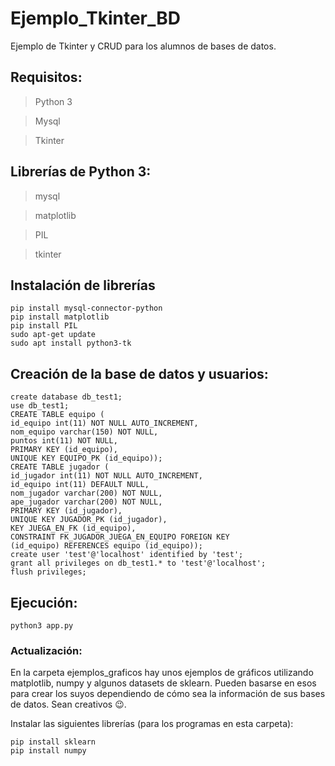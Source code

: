 # Ejemplo_Tkinter_BD
Ejemplo de Tkinter y CRUD para los alumnos de bases de datos. 

## Requisitos:

 > Python 3
 
 > Mysql
 
 > Tkinter

## Librerías de Python 3:

 > mysql
 
 > matplotlib
 
 > PIL
 
 > tkinter

## Instalación de librerías

``` 
pip install mysql-connector-python
pip install matplotlib
pip install PIL
sudo apt-get update
sudo apt install python3-tk
```

## Creación de la base de datos y usuarios:

``` 
create database db_test1;
use db_test1;
CREATE TABLE equipo (
id_equipo int(11) NOT NULL AUTO_INCREMENT,
nom_equipo varchar(150) NOT NULL,
puntos int(11) NOT NULL,
PRIMARY KEY (id_equipo),
UNIQUE KEY EQUIPO_PK (id_equipo));
CREATE TABLE jugador (
id_jugador int(11) NOT NULL AUTO_INCREMENT,
id_equipo int(11) DEFAULT NULL,
nom_jugador varchar(200) NOT NULL,
ape_jugador varchar(200) NOT NULL,
PRIMARY KEY (id_jugador),
UNIQUE KEY JUGADOR_PK (id_jugador),
KEY JUEGA_EN_FK (id_equipo),
CONSTRAINT FK_JUGADOR_JUEGA_EN_EQUIPO FOREIGN KEY
(id_equipo) REFERENCES equipo (id_equipo));
create user 'test'@'localhost' identified by 'test';
grant all privileges on db_test1.* to 'test'@'localhost';
flush privileges;
``` 

## Ejecución: 

``` 
python3 app.py
```

### Actualización: 
En la carpeta ejemplos_graficos hay unos ejemplos de gráficos utilizando matplotlib, numpy y algunos datasets de sklearn. Pueden basarse en esos para crear los suyos dependiendo de cómo sea la información de sus bases de datos. Sean creativos :wink:.

Instalar las siguientes librerías (para los programas en esta carpeta):
```
pip install sklearn
pip install numpy
```
